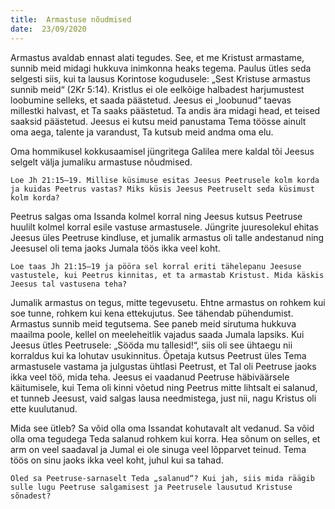```yaml
---
title:  Armastuse nõudmised
date:  23/09/2020
---
```


Armastus avaldab ennast alati tegudes. See, et me Kristust armastame, sunnib meid midagi hukkuva inimkonna heaks tegema. Paulus ütles seda selgesti siis, kui ta lausus Korintose kogudusele: „Sest Kristuse armastus sunnib meid“ (2Kr 5:14). Kristlus ei ole eelkõige halbadest harjumustest loobumine selleks, et saada päästetud. Jeesus ei „loobunud“ taevas millestki halvast, et Ta saaks päästetud. Ta andis ära midagi head, et teised saaksid päästetud. Jeesus ei kutsu meid panustama Tema töösse ainult oma aega, talente ja varandust, Ta kutsub meid andma oma elu.

Oma hommikusel kokkusaamisel jüngritega Galilea mere kaldal tõi Jeesus selgelt välja jumaliku armastuse nõudmised.

`Loe Jh 21:15–19. Millise küsimuse esitas Jeesus Peetrusele kolm korda ja kuidas Peetrus vastas? Miks küsis Jeesus Peetruselt seda küsimust kolm korda?`

Peetrus salgas oma Issanda kolmel korral ning Jeesus kutsus Peetruse huulilt kolmel korral esile vastuse armastusele. Jüngrite juuresolekul ehitas Jeesus üles Peetruse kindluse, et jumalik armastus oli talle andestanud ning Jeesusel oli tema jaoks Jumala töös ikka veel koht.

`Loe taas Jh 21:15–19 ja pööra sel korral eriti tähelepanu Jeesuse vastustele, kui Peetrus kinnitas, et ta armastab Kristust. Mida käskis Jeesus tal vastusena teha?`

Jumalik armastus on tegus, mitte tegevusetu. Ehtne armastus on rohkem kui soe tunne, rohkem kui kena ettekujutus. See tähendab pühendumist. Armastus sunnib meid tegutsema. See paneb meid sirutuma hukkuva maailma poole, kellel on meeleheitlik vajadus saada Jumala lapsiks. Kui Jeesus ütles Peetrusele: „Sööda mu tallesid!“, siis oli see ühtaegu nii korraldus kui ka lohutav usukinnitus. Õpetaja kutsus Peetrust üles Tema armastusele vastama ja julgustas ühtlasi Peetrust, et Tal oli Peetruse jaoks ikka veel töö, mida teha. Jeesus ei vaadanud Peetruse häbiväärsele käitumisele, kui Tema oli kinni võetud ning Peetrus mitte lihtsalt ei salanud, et tunneb Jeesust, vaid salgas lausa needmistega, just nii, nagu Kristus oli ette kuulutanud.

Mida see ütleb? Sa võid olla oma Issandat kohutavalt alt vedanud. Sa võid olla oma tegudega Teda salanud rohkem kui korra. Hea sõnum on selles, et arm on veel saadaval ja Jumal ei ole sinuga veel lõpparvet teinud. Tema töös on sinu jaoks ikka veel koht, juhul kui sa tahad.

`Oled sa Peetruse-sarnaselt Teda „salanud“? Kui jah, siis mida räägib sulle lugu Peetruse salgamisest ja Peetrusele lausutud Kristuse sõnadest?`